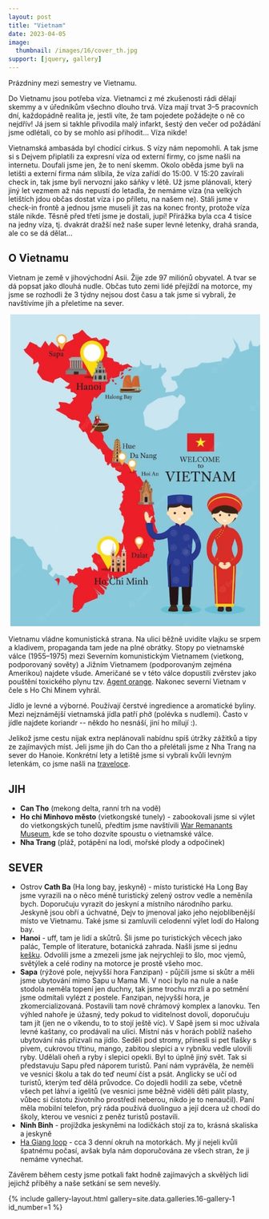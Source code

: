 ```yaml
---
layout: post
title: "Vietnam"
date: 2023-04-05
image:
  thumbnail: /images/16/cover_th.jpg
support: [jquery, gallery]
---
```


Prázdniny mezi semestry ve Vietnamu.


Do Vietnamu jsou potřeba víza. Vietnamci z mé zkušenosti rádi dělají skemmy a v úředníkům všechno dlouho trvá. Víza mají trvat 3–5 pracovních dní, každopádně realita je, jestli víte, že tam pojedete požádejte o ně co nejdřív! Já jsem si takhle přivodila malý infarkt, šestý den večer od požádání jsme odlétali, co by se mohlo asi přihodit… Víza nikde!

Vietnamská ambasáda byl chodící cirkus. S vízy nám nepomohli. A tak jsme si s Dejvem připlatili za expresní víza od externí firmy, co jsme našli na internetu. Doufali jsme jen, že to není skemm. Okolo oběda jsme byli na letišti a externí firma nám slíbila, že víza zařídí do 15:00. V 15:20 zavírali check in, tak jsme byli nervozní jako sáňky v létě. Už jsme plánovali, který jiný let vezmem až nás nepustí do letadla, že nemáme víza (na velkých letištích jdou občas dostat víza i po příletu, na našem ne). Stáli jsme v check-in frontě a jednou jsme museli jít zas na konec fronty, protože víza stále nikde. Těsně před třetí jsme je dostali, jupí! Přirážka byla cca 4 tisíce na jedny víza, tj. dvakrát dražší než naše super levné letenky, drahá sranda, ale co se dá dělat…

## O Vietnamu
Vietnam je země v jihovýchodní Asii. Žije zde 97 miliónů obyvatel. A tvar se dá popsat jako dlouhá nudle. Občas tuto zemi lidé přejíždí na motorce, my jsme se rozhodli že 3 týdny nejsou dost času a tak jsme si vybrali, že navštívíme jih a přeletíme na sever.

<img src="/images/16/vietnam-map.jpg" alt="Vietnam map">

Vietnamu vládne komunistická strana. Na ulici běžně uvidíte vlajku se srpem a kladivem, propaganda tam jede na plné obrátky. Stopy po vietnamské válce (1955–1975) mezi Severním komunistickým Vietnamem (vietkong, podporovaný sověty) a Jižním Vietnamem (podporovaným zejména Amerikou) najdete všude. Američané se v této válce dopustili zvěrstev jako pouštění toxického plynu tzv. [Agent orange](https://en.wikipedia.org/wiki/Agent_Orange). Nakonec severní Vietnam v čele s Ho Chi Minem vyhrál.

Jídlo je levné a výborné. Používají čerstvé ingredience a aromatické byliny. Mezi nejznámější vietnamská jídla patří phở (polévka s nudlemi). Často v jídle najdete koriandr -- někdo ho nesnáší, jiní ho milují :).


Jelikož jsme cestu nijak extra neplánovali nabídnu spíš útržky zážitků a tipy ze zajímavých míst. Jeli jsme jih do Can tho a přelétali jsme z Nha Trang na sever do Hanoie. Konkrétní lety a letiště jsme si vybrali kvůli levným letenkám, co jsme našli na [traveloce](https://m.traveloka.com/en-en/flight).

## JIH
- **Can Tho** (mekong delta, ranní trh na vodě)
- **Ho chi Minhovo město** (vietkongské tunely) - zabookovali jsme si výlet do vietkongských tunelů, předtím jsme navštívili [War Remanants Museum](https://en.wikipedia.org/wiki/War_Remnants_Museum), kde se toho dozvíte spoustu o vietnamské válce.
- **Nha Trang** (pláž, potápění na lodi, mořské plody a odpočinek)

## SEVER
- Ostrov **Cath Ba** (Ha long bay, jeskyně) - místo turistické Ha Long Bay jsme vyrazili na o něco méně turistický zelený ostrov vedle a neměnila bych. Doporučuju vyrazit do jeskyní a místního národního parku. Jeskyně jsou obří a úchvatné, Dejv to jmenoval jako jeho nejoblíbenější místo ve Vietnamu. Také jsme si zamluvili celodenní výlet lodí do Halong bay.
- **Hanoi** - uff, tam je lidí a skůtrů. Šli jsme po turistických věcech jako palác, Temple of literature, botanická zahrada. Našli jsme si jednu [kešku](https://kesky.cz/zaciname-s-geocachingem/co-je-to-geocaching/). Odvolili jsme a zmezeli jsme jak nejrychleji to šlo, moc vjemů, světýlek a celé rodiny na motorce je prostě všeho moc.
- **Sapa** (rýžové pole, nejvyšší hora Fanzipan) - půjčili jsme si skůtr a měli jsme ubytování mimo Sapu u Mama Mi. V noci bylo na nule a naše stodola neměla topení jen duchny, tak jsme trochu mrzli a po setmění jsme odmítali vylézt z postele. Fanzipan, nejvyšší hora, je zkomercializovaná. Postavili tam nově chrámový komplex a lanovku. Ten výhled nahoře je úžasný, tedy pokud to viditelnost dovolí, doporučuju tam jít (jen ne o víkendu, to to stojí ještě víc). V Sapě jsem si moc užívala levné kaštany, co prodávali na ulici. Místní nás v horách poblíž našeho ubytování nás přizvali na jídlo. Seděli pod stromy, přinesli si pet flašky s pivem, cukrovou třtinu, mango, zabitou slepici a v rybníku vedle ulovili ryby. Udělali oheň a ryby i slepici opekli. Byl to úplně jiný svět. Tak si představuju Sapu před náporem turistů. Paní nám vyprávěla, že neměli ve vesnici školu a tak do teď neumí číst a psát. Anglicky se učí od turistů, kterým teď dělá průvodce. Co dojedli hodili za sebe, včetně všech pet láhví a igelitů (ve vesnici jsme běžně viděli děti pálit plasty, vůbec si čistotu životního prostředí neberou, nikdo je to nenaučil). Paní měla mobilní telefon, prý ráda používá duolinguo a její dcera už chodí do školy, kterou ve vesnici z peněz turistů postavili.
- **Ninh Binh** - projíždka jeskyněmi na lodičkách stojí za to, krásná skaliska a jeskyně
- [Ha Giang loop](https://vietnam.travel/things-to-do/ha-giang-loop-four-day-road-trip) - cca 3 denní okruh na motorkách. My jí nejeli kvůli špatnému počasí, avšak byla nám doporučována ze všech stran, že ji nemáme vynechat.

Závěrem během cesty jsme potkali fakt hodně zajímavých a skvělých lidí jejichž příběhy a naše setkání se sem nevešly.

{% include gallery-layout.html gallery=site.data.galleries.16-gallery-1        id_number=1 %} 
